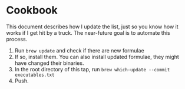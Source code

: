 # Cookbook

This document describes how I update the list, just so you know how it works if
I get hit by a truck. The near-future goal is to automate this process.

1. Run `brew update` and check if there are new formulae
2. If so, install them. You can also install updated formulae, they might have
   changed their binaries.
3. In the root directory of this tap, run `brew which-update --commit executables.txt`
4. Push.
